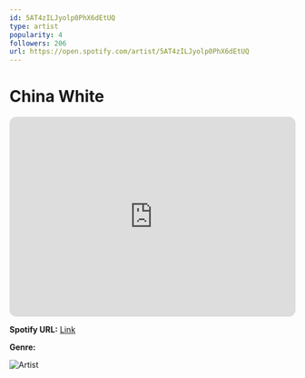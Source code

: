 ```yaml
---
id: 5AT4zILJyolp0PhX6dEtUQ
type: artist
popularity: 4
followers: 206
url: https://open.spotify.com/artist/5AT4zILJyolp0PhX6dEtUQ
---
```

# China White

<iframe style="border-radius:12px" src="https://open.spotify.com/embed/artist/5AT4zILJyolp0PhX6dEtUQ" width="100%" height="352" frameBorder="0" allowfullscreen="" allow="autoplay; clipboard-write; encrypted-media; fullscreen; picture-in-picture" loading="lazy"></iframe>

**Spotify URL:** [Link](https://open.spotify.com/artist/5AT4zILJyolp0PhX6dEtUQ)

**Genre:** 

![Artist](https://i.scdn.co/image/ab6761610000e5eb0746061af498e1f78c691df2)
